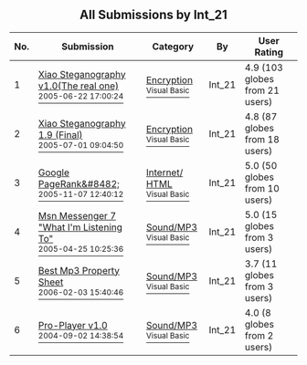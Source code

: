 ﻿<div align="center">

## All Submissions by Int\_21

</div>

No.  | Submission | Category | By   | User Rating
---- | ---------- | -------- | ---- | -----------
1 | [Xiao Steganography v1\.0\(The real one\)<br /><sup>2005-06-22 17:00:24</sup>](https://github.com/Planet-Source-Code/int-21-xiao-steganography-v1-0-the-real-one__1-61292) | [Encryption<br /><sup>Visual Basic</sup>](../ByCategory/encryption__1-48.md) | Int\_21 | 4.9 (103 globes from 21 users)
2 | [Xiao Steganography 1\.9 \(Final\)<br /><sup>2005-07-01 09:04:50</sup>](https://github.com/Planet-Source-Code/int-21-xiao-steganography-1-9-final__1-61442) | [Encryption<br /><sup>Visual Basic</sup>](../ByCategory/encryption__1-48.md) | Int\_21 | 4.8 (87 globes from 18 users)
3 | [Google PageRank&\#8482;<br /><sup>2005-11-07 12:40:12</sup>](https://github.com/Planet-Source-Code/int-21-google-pagerank-8482__1-63194) | [Internet/ HTML<br /><sup>Visual Basic</sup>](../ByCategory/internet-html__1-34.md) | Int\_21 | 5.0 (50 globes from 10 users)
4 | [Msn Messenger 7 "What I'm Listening To"<br /><sup>2005-04-25 10:25:36</sup>](https://github.com/Planet-Source-Code/int-21-msn-messenger-7-what-i-m-listening-to__1-60200) | [Sound/MP3<br /><sup>Visual Basic</sup>](../ByCategory/sound-mp3__1-45.md) | Int\_21 | 5.0 (15 globes from 3 users)
5 | [Best Mp3 Property Sheet<br /><sup>2006-02-03 15:40:46</sup>](https://github.com/Planet-Source-Code/int-21-best-mp3-property-sheet__1-64213) | [Sound/MP3<br /><sup>Visual Basic</sup>](../ByCategory/sound-mp3__1-45.md) | Int\_21 | 3.7 (11 globes from 3 users)
6 | [Pro\-Player v1\.0<br /><sup>2004-09-02 14:38:54</sup>](https://github.com/Planet-Source-Code/int-21-pro-player-v1-0__1-55971) | [Sound/MP3<br /><sup>Visual Basic</sup>](../ByCategory/sound-mp3__1-45.md) | Int\_21 | 4.0 (8 globes from 2 users)
